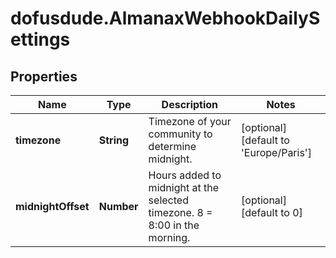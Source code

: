 # dofusdude.AlmanaxWebhookDailySettings

## Properties

Name | Type | Description | Notes
------------ | ------------- | ------------- | -------------
**timezone** | **String** | Timezone of your community to determine midnight. | [optional] [default to &#39;Europe/Paris&#39;]
**midnightOffset** | **Number** | Hours added to midnight at the selected timezone. 8 &#x3D; 8:00 in the morning. | [optional] [default to 0]


